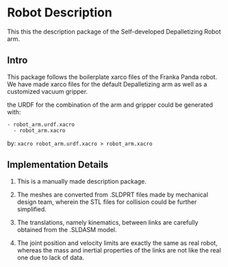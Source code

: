# Robot Description

This this the description package of the Self-developed Depalletizing Robot arm.

## Intro

This package follows the boilerplate xarco files of the Franka Panda robot.
We have made xarco files for the default Depalletizing arm as well as a customized
vacuum gripper. 

the URDF for the combination of the arm and gripper could be generated with:

```
- robot_arm.urdf.xacro
  - robot_arm.xacro
```

by: `xacro robot_arm.urdf.xacro > robot_arm.xacro`

## Implementation Details

1. This is a manually made description package.

2. The meshes are converted from .SLDPRT files made by mechanical design team, wherein the STL files for collision
   could be further simplified.
   
3. The translations, namely kinematics, between links are carefully obtained from the .SLDASM model.

4. The joint position and velocity limits are exactly the same as real robot, whereas the
   mass and inertial properties of the links are not like the real one due to lack of data.
